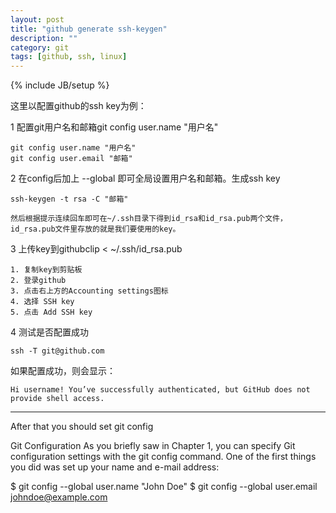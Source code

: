 ```yaml
---
layout: post
title: "github generate ssh-keygen"
description: ""
category: git
tags: [github, ssh, linux]
---
```

{% include JB/setup %}

这里以配置github的ssh key为例：

1 配置git用户名和邮箱git config user.name "用户名"

	git config user.name "用户名"
	git config user.email "邮箱"

2 在config后加上 --global 即可全局设置用户名和邮箱。生成ssh key 

	ssh-keygen -t rsa -C "邮箱"

	然后根据提示连续回车即可在~/.ssh目录下得到id_rsa和id_rsa.pub两个文件，id_rsa.pub文件里存放的就是我们要使用的key。

3 上传key到githubclip < ~/.ssh/id_rsa.pub

	1. 复制key到剪贴板
	2. 登录github
	3. 点击右上方的Accounting settings图标
	4. 选择 SSH key
	5. 点击 Add SSH key

4 测试是否配置成功

	ssh -T git@github.com 

如果配置成功，则会显示：

	Hi username! You’ve successfully authenticated, but GitHub does not provide shell access.

---

After that you should set git config

Git Configuration
As you briefly saw in Chapter 1, you can specify Git configuration settings with the git config command. One of the first things you did was set up your name and e-mail address:

$ git config --global user.name "John Doe"
$ git config --global user.email johndoe@example.com


